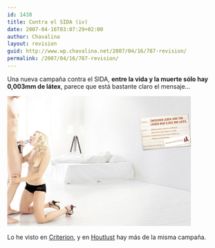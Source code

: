 ```yaml
---
id: 1438
title: Contra el SIDA (iv)
date: 2007-04-16T03:07:29+02:00
author: Chavalina
layout: revision
guid: http://www.wp.chavalina.net/2007/04/16/787-revision/
permalink: /2007/04/16/787-revision/
---
```

Una nueva campa&ntilde;a contra el SIDA, **entre la vida y la muerte sólo hay 0,003mm de látex**, parece que está bastante claro el mensaje… 

<p class="imgcentro">
  <img src="/imagenes/fotos/sida-den.jpg" alt="Chica haciendo una felación a un hombre cuyo pene es una pistola" />
</p>

Lo he visto en <a href="http://www.criteriondg.info/wordpress/archives/2007/04/16/hiv/" target="_blank">Criterion</a>, y en <a href="http://blogger.xs4all.nl/marcg/archive/2007/04/01/196678.aspx" target="_blank">Houtlust</a> hay más de la misma campa&ntilde;a.